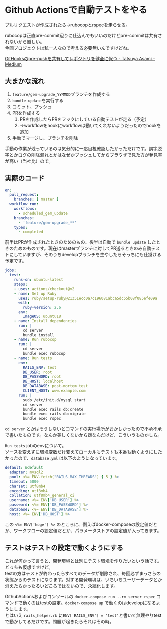 # Github Actionsで自動テストをやる

プルリクエストが作成されたら→rubocopとrspecを走らせる。

rubocopは正直pre-commit辺りに仕込んでもいいのだけどpre-commitは共有されないから厳しい。  
今回プロジェクトは私一人なので考える必要無いんですけどね。

[GitHooksのpre-pushを共有してレポジトリを健全に保つ - Tatsuya Asami - Medium](https://medium.com/@astatsuya/7156def39b64)

## 大まかな流れ

1. `feature/gem-upgrade_YYMMDD`ブランチを作成する
2. `bundle update`を実行する
3. コミット、プッシュ
4. PRを作成する
   1. PRを作成したらPRをフックにしている自動テストが走る（予定）
   2. →workflowをhookにworkflowは動いてくれないようだったのでhookを追加
5. 手動でマージし、ブランチを削除

手動の作業が残っているのは気分的に一応目視確認したかっただけです。誤字脱字とかログの削除漏れとかはなぜかプッシュしてからブラウザで見た方が発見率が高い（当社比）ので。

## 実際のコード

```yaml
on:
  pull_request:
    branches: [ master ]
  workflow_run:
    workflows:
      - scheduled_gem_update
    branches:
      - 'feature/gem-upgrade_**'
    types:
      - completed
```

前半はPRが作成されたときのためのもの、後半は自動で `bundle update` したときのためのものです。現在はmasterブランチに対してPR送るときのみ自動テストにしていますが、そのうちdevelopブランチを生やしたらそっちにも仕掛ける予定です。

```yaml
jobs:
  test:
    runs-on: ubuntu-latest
    steps:
    - uses: actions/checkout@v2
    - name: Set up Ruby
      uses: ruby/setup-ruby@21351ecc0a7c196081abca5dc55b08f085efe09a
      with:
        ruby-version: 2.6
      env:
        ImageOS: ubuntu18
    - name: Install dependencies
      run: |
        cd server
        bundle install
    - name: Run rubocop
      run: |
        cd server
        bundle exec rubocop
    - name: Run tests
      env:
        RAILS_ENV: test
        DB_USER: root
        DB_PASSWORD: root
        DB_HOST: localhost
        DB_DATABASE: post-mortem_test
        CLIENT_HOST: www.example.com
      run: |
        sudo /etc/init.d/mysql start
        cd server
        bundle exec rails db:create
        bundle exec rails db:migrate
        bundle exec rspec
```

`cd server` とかはそうしないとコマンドの実行場所がおかしかったので不承不承で書いたものです。なんか美しくないから嫌なんだけど、こういうものかしら。

`Run tests` jobのenvについて。  
ソースを変えずに環境変数だけ変えてローカルもテストも本番も動くようにしたかったので、`database.yml` は以下のようになっています。

```yaml
default: &default
  adapter: mysql2
  pool: <%= ENV.fetch("RAILS_MAX_THREADS") { 5 } %>
  timeout: 5000
  charset: utf8mb4
  encoding: utf8mb4
  collation: utf8mb4_general_ci
  username: <%= ENV['DB_USER'] %>
  password: <%= ENV['DB_PASSWORD'] %>
  database: <%= ENV['DB_DATABASE'] %>
  host: <%= ENV['DB_HOST'] %>
```

この `<%= ENV['hoge'] %>` のところに、例えばdocker-composeの設定値だとか、ワークフローの設定値だとか、パラメータストアの設定値が入ってきます。

## テストはテストの設定で動くようにする

これが何かって言うと、開発環境とは別にテスト環境を作りたいという話です。どっちも仮想ですけど。  
testの方はテストが終わったらすべてのデータが削除され、毎回必ずまっさらの状態からのテストになります。対する開発環境は、いちいちユーザーデータとか消えたらかったるいどころではないので、永続化します。

GithubActionsおよびコンソールの `docker-compose run --rm server rspec` コマンドで動くのはtestの設定。`docker-compose up` で動くのはdevelopになるようにします。  
とはいえ `rails_helper.rb` に`ENV['RAILS_ENV'] = 'test'`と書いて無理やりtestで動かしてるだけです。問題が起きたらそれはその時。